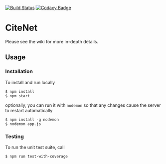 [![Build Status](https://travis-ci.com/JohnGiorgi/citenet.svg?token=EUZJKa8zDUAWsAbyhiwg&branch=master)](https://travis-ci.com/JohnGiorgi/citenet)
[![Codacy Badge](https://api.codacy.com/project/badge/Grade/b30802de070143a2a6d24328cac01d36)](https://www.codacy.com?utm_source=github.com&amp;utm_medium=referral&amp;utm_content=JohnGiorgi/citenet&amp;utm_campaign=Badge_Grade)

# CiteNet

Please see the wiki for more in-depth details.

## Usage

### Installation

To install and run locally

```
$ npm install
$ npm start
```

optionally, you can run it with `nodemon` so that any changes cause the server to restart automatically

```
$ npm install -g nodemon
$ nodemon app.js
```

### Testing

To run the unit test suite, call

```
$ npm run test-with-coverage
```
